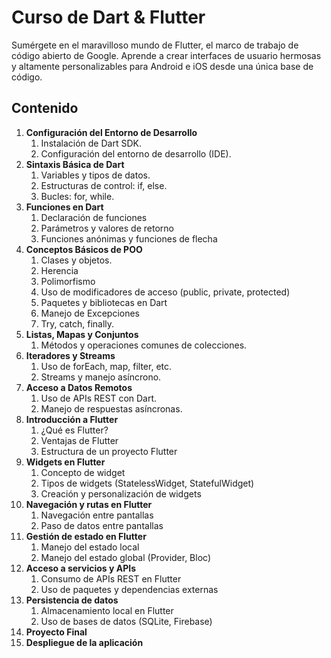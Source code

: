 # Curso de Dart & Flutter

Sumérgete en el maravilloso mundo de Flutter, el marco de trabajo de código abierto de Google. Aprende a crear interfaces de usuario hermosas y altamente personalizables para Android e iOS desde una única base de código.

## Contenido

1. **Configuración del Entorno de Desarrollo**
   1. Instalación de Dart SDK.
   2. Configuración del entorno de desarrollo (IDE).
2. **Sintaxis Básica de Dart**
   1. Variables y tipos de datos.
   2. Estructuras de control: if, else.
   3. Bucles: for, while.
3. **Funciones en Dart**
   1. Declaración de funciones
   2. Parámetros y valores de retorno
   3. Funciones anónimas y funciones de flecha
4. **Conceptos Básicos de POO**
    1. Clases y objetos.
    2. Herencia
    3. Polimorfismo
    4. Uso de modificadores de acceso (public, private, protected)
    5. Paquetes y bibliotecas en Dart
    6. Manejo de Excepciones
    7. Try, catch, finally.
5. **Listas, Mapas y Conjuntos**
    1. Métodos y operaciones comunes de colecciones.
6. **Iteradores y Streams**
    1. Uso de forEach, map, filter, etc.
    2. Streams y manejo asíncrono.
7. **Acceso a Datos Remotos**
    1. Uso de APIs REST con Dart.
    2. Manejo de respuestas asíncronas.
8. **Introducción a Flutter**
    1. ¿Qué es Flutter?
    2. Ventajas de Flutter
    3. Estructura de un proyecto Flutter
9. **Widgets en Flutter**
    1. Concepto de widget
    2. Tipos de widgets (StatelessWidget, StatefulWidget)
    3. Creación y personalización de widgets
10. **Navegación y rutas en Flutter**
    1. Navegación entre pantallas
    2. Paso de datos entre pantallas
11. **Gestión de estado en Flutter**
    1. Manejo del estado local
    2. Manejo del estado global (Provider, Bloc)
12. **Acceso a servicios y APIs**
    1. Consumo de APIs REST en Flutter
    2. Uso de paquetes y dependencias externas
13. **Persistencia de datos**
    1. Almacenamiento local en Flutter
    2. Uso de bases de datos (SQLite, Firebase)
14. **Proyecto Final**
15. **Despliegue de la aplicación**
